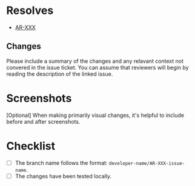 # Resolves

- [AR-XXX](https://team-1624093970686.atlassian.net/browse/AR-XXX)

## Changes

Please include a summary of the changes and any relavant context not convered in the issue ticket. You can assume that reviewers will begin by reading the description of the linked issue.

# Screenshots
[Optional] When making primarily visual changes, it's helpful to include before and after screenshots.

# Checklist

- [ ] The branch name follows the format: `developer-name/AR-XXX-issue-name`.
- [ ] The changes have been tested locally.
